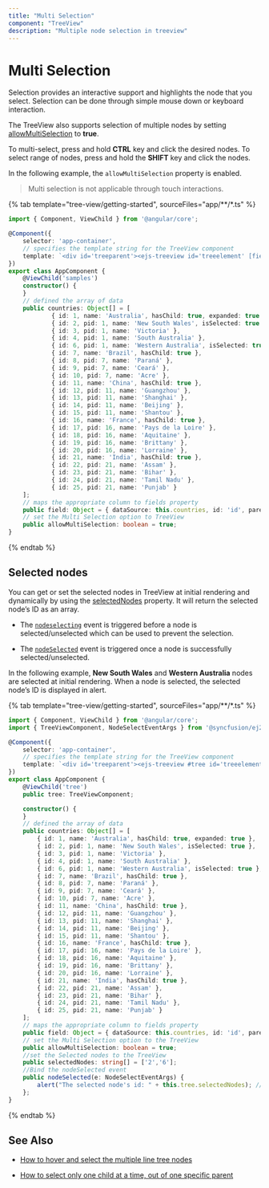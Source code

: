 ```yaml
---
title: "Multi Selection"
component: "TreeView"
description: "Multiple node selection in treeview"
---
```


# Multi Selection

Selection provides an interactive support and highlights the node that you select. Selection can be done through simple mouse down or
keyboard interaction.

The TreeView also supports selection of multiple nodes by setting [allowMultiSelection](../api/treeview#allowmultiselection)
to **true**.

To multi-select, press and hold **CTRL** key and click the desired nodes. To select range of nodes, press and hold the **SHIFT**
key and click the nodes.

In the following example, the `allowMultiSelection` property is enabled.

> Multi selection is not applicable through touch interactions.

{% tab template="tree-view/getting-started", sourceFiles="app/**/*.ts"  %}

```typescript
import { Component, ViewChild } from '@angular/core';

@Component({
    selector: 'app-container',
    // specifies the template string for the TreeView component
    template: `<div id='treeparent'><ejs-treeview id='treeelement' [fields]='field' [allowMultiSelection]='allowMultiSelection'></ejs-treeview></div>`
})
export class AppComponent {
    @ViewChild('samples')
    constructor() {
    }
    // defined the array of data
    public countries: Object[] = [
            { id: 1, name: 'Australia', hasChild: true, expanded: true },
            { id: 2, pid: 1, name: 'New South Wales', isSelected: true },
            { id: 3, pid: 1, name: 'Victoria' },
            { id: 4, pid: 1, name: 'South Australia' },
            { id: 6, pid: 1, name: 'Western Australia', isSelected: true },
            { id: 7, name: 'Brazil', hasChild: true },
            { id: 8, pid: 7, name: 'Paraná' },
            { id: 9, pid: 7, name: 'Ceará' },
            { id: 10, pid: 7, name: 'Acre' },
            { id: 11, name: 'China', hasChild: true },
            { id: 12, pid: 11, name: 'Guangzhou' },
            { id: 13, pid: 11, name: 'Shanghai' },
            { id: 14, pid: 11, name: 'Beijing' },
            { id: 15, pid: 11, name: 'Shantou' },
            { id: 16, name: 'France', hasChild: true },
            { id: 17, pid: 16, name: 'Pays de la Loire' },
            { id: 18, pid: 16, name: 'Aquitaine' },
            { id: 19, pid: 16, name: 'Brittany' },
            { id: 20, pid: 16, name: 'Lorraine' },
            { id: 21, name: 'India', hasChild: true },
            { id: 22, pid: 21, name: 'Assam' },
            { id: 23, pid: 21, name: 'Bihar' },
            { id: 24, pid: 21, name: 'Tamil Nadu' },
            { id: 25, pid: 21, name: 'Punjab' }
    ];
    // maps the appropriate column to fields property
    public field: Object = { dataSource: this.countries, id: 'id', parentID: 'pid', text: 'name', hasChildren: 'hasChild', selected: 'isSelected' };
    // set the Multi Selection option to TreeView
    public allowMultiSelection: boolean = true;
}
```

{% endtab %}

## Selected nodes

You can get or set the selected nodes in TreeView at initial rendering and dynamically by using the
[selectedNodes](../api/treeview#selectednodes) property. It will return the selected node’s ID as an array.

* The [`nodeselecting`](../api/treeview#nodeselecting) event is triggered before a
node is selected/unselected which can be used to prevent the selection.

* The [`nodeSelected`](../api/treeview#nodeselected) event is triggered once a node is successfully selected/unselected.

In the following example, **New South Wales** and **Western Australia** nodes are selected at initial rendering.
When a node is selected, the selected node’s ID is displayed in alert.

{% tab template="tree-view/getting-started", sourceFiles="app/**/*.ts"  %}

```typescript
import { Component, ViewChild } from '@angular/core';
import { TreeViewComponent, NodeSelectEventArgs } from '@syncfusion/ej2-angular-navigations';

@Component({
    selector: 'app-container',
    // specifies the template string for the TreeView component
    template: `<div id='treeparent'><ejs-treeview #tree id='treeelement' [fields]='field' [allowMultiSelection]='allowMultiSelection' [selectedNodes]='selectedNodes' (nodeSelected)='nodeSelected($event)'></ejs-treeview></div>`
})
export class AppComponent {
    @ViewChild('tree')
    public tree: TreeViewComponent;

    constructor() {
    }
    // defined the array of data
    public countries: Object[] = [
        { id: 1, name: 'Australia', hasChild: true, expanded: true },
        { id: 2, pid: 1, name: 'New South Wales', isSelected: true },
        { id: 3, pid: 1, name: 'Victoria' },
        { id: 4, pid: 1, name: 'South Australia' },
        { id: 6, pid: 1, name: 'Western Australia', isSelected: true },
        { id: 7, name: 'Brazil', hasChild: true },
        { id: 8, pid: 7, name: 'Paraná' },
        { id: 9, pid: 7, name: 'Ceará' },
        { id: 10, pid: 7, name: 'Acre' },
        { id: 11, name: 'China', hasChild: true },
        { id: 12, pid: 11, name: 'Guangzhou' },
        { id: 13, pid: 11, name: 'Shanghai' },
        { id: 14, pid: 11, name: 'Beijing' },
        { id: 15, pid: 11, name: 'Shantou' },
        { id: 16, name: 'France', hasChild: true },
        { id: 17, pid: 16, name: 'Pays de la Loire' },
        { id: 18, pid: 16, name: 'Aquitaine' },
        { id: 19, pid: 16, name: 'Brittany' },
        { id: 20, pid: 16, name: 'Lorraine' },
        { id: 21, name: 'India', hasChild: true },
        { id: 22, pid: 21, name: 'Assam' },
        { id: 23, pid: 21, name: 'Bihar' },
        { id: 24, pid: 21, name: 'Tamil Nadu' },
        { id: 25, pid: 21, name: 'Punjab' }
    ];
    // maps the appropriate column to fields property
    public field: Object = { dataSource: this.countries, id: 'id', parentID: 'pid', text: 'name', hasChildren: 'hasChild' };
    // set the Multi Selection option to the TreeView
    public allowMultiSelection: boolean = true;
    //set the Selected nodes to the TreeView
    public selectedNodes: string[] = ['2','6'];
    //Bind the nodeSelected event
    public nodeSelected(e: NodeSelectEventArgs) {
        alert("The selected node's id: " + this.tree.selectedNodes); // To alert the selected node's id.
    };
}
```

{% endtab %}

## See Also

* [How to hover and select the multiple line tree nodes](./how-to/hover-multi-line-tree-node/)

* [How to select only one child at a time, out of one specific parent](./how-to/select-one-child/)